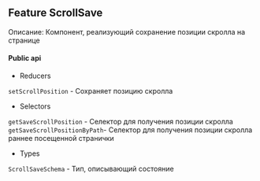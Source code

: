 ## Feature ScrollSave

Описание:
Компонент, реализующий сохранение позиции скролла на странице

#### Public api

- Reducers

`setScrollPosition` - Сохраняет позицию скролла

- Selectors

`getSaveScrollPosition` - Селектор для получения позиции скролла
`getSaveScrollPositionByPath`- Селектор для получения позиции скролла раннее посещенной странички

- Types

`ScrollSaveSchema` - Тип, описывающий состояние
